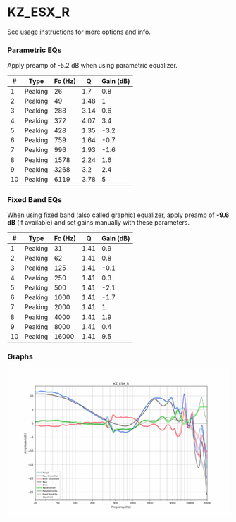 # KZ_ESX_R
See [usage instructions](https://github.com/jaakkopasanen/AutoEq#usage) for more options and info.

### Parametric EQs
Apply preamp of -5.2 dB when using parametric equalizer.

|   # | Type    |   Fc (Hz) |    Q |   Gain (dB) |
|-----|---------|-----------|------|-------------|
|   1 | Peaking |        26 | 1.7  |         0.8 |
|   2 | Peaking |        49 | 1.48 |         1   |
|   3 | Peaking |       288 | 3.14 |         0.6 |
|   4 | Peaking |       372 | 4.07 |         3.4 |
|   5 | Peaking |       428 | 1.35 |        -3.2 |
|   6 | Peaking |       759 | 1.64 |        -0.7 |
|   7 | Peaking |       996 | 1.93 |        -1.6 |
|   8 | Peaking |      1578 | 2.24 |         1.6 |
|   9 | Peaking |      3268 | 3.2  |         2.4 |
|  10 | Peaking |      6119 | 3.78 |         5   |

### Fixed Band EQs
When using fixed band (also called graphic) equalizer, apply preamp of **-9.6 dB** (if available) and set gains manually with these parameters.

|   # | Type    |   Fc (Hz) |    Q |   Gain (dB) |
|-----|---------|-----------|------|-------------|
|   1 | Peaking |        31 | 1.41 |         0.9 |
|   2 | Peaking |        62 | 1.41 |         0.8 |
|   3 | Peaking |       125 | 1.41 |        -0.1 |
|   4 | Peaking |       250 | 1.41 |         0.3 |
|   5 | Peaking |       500 | 1.41 |        -2.1 |
|   6 | Peaking |      1000 | 1.41 |        -1.7 |
|   7 | Peaking |      2000 | 1.41 |         1   |
|   8 | Peaking |      4000 | 1.41 |         1.9 |
|   9 | Peaking |      8000 | 1.41 |         0.4 |
|  10 | Peaking |     16000 | 1.41 |         9.5 |

### Graphs
![](./KZ_ESX_R.png)
